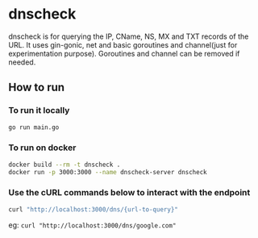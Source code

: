# dnscheck

 dnscheck is for querying the IP, CName, NS, MX and TXT records of the URL.
 It uses gin-gonic, net and basic goroutines and channel(just for experimentation purpose). Goroutines and channel can be removed if needed.

## How to run

### To run it locally

```sh
go run main.go
```

### To run on docker

```sh
docker build --rm -t dnscheck .
docker run -p 3000:3000 --name dnscheck-server dnscheck
```

### Use the cURL commands below to interact with the endpoint

```sh
curl "http://localhost:3000/dns/{url-to-query}"
```

eg: `curl "http://localhost:3000/dns/google.com"`
